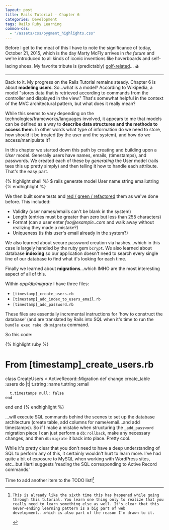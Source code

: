 ```yaml
---
layout: post
title: Rails Tutorial - Chapter 6
categories: Development
tags: Rails Ruby Learning
common-css:
  - "/assets/css/pygment_highlights.css"
---
```

Before I get to the meat of this I have to note the significance of today, October 21, 2015, which is the day Marty McFly arrives in _the future_ and we're introduced to all kinds of iconic inventions like hoverboards and self-lacing shoes. My favorite tribute is (predictably) [golf-related](https://instagram.com/p/9GgNQKuzwM/)... :golf:

---

Back to it. My progress on the Rails Tutorial remains steady. Chapter 6 is about **modeling users**. So...what is a model?  According to Wikipedia, a model "stores data that is retrieved according to commands from the controller and displayed in the view." That's somewhat helpful in the context of the MVC architectural pattern, but what does it really mean?

While this seems to vary depending on the technologies/frameworks/languages involved, it appears to me that models can be defined as a way to **describe data structures and the methods to access them**. In other words what type of information do we need to store, how should it be treated (by the user and the system), and how do we access/manipulate it?

In this chapter we started down this path by creating and building upon a _User_ model. Generally users have names, emails, (timestamps), and passwords. We created each of these by _generating_ the User model (rails tees this up pretty simply) and then telling it how to handle each attribute. That's the easy part.

{% highlight shell %}
$ rails generate model User name:string email:string
{% endhighlight %}

We then built some tests and [red / green / refactored](https://en.wikipedia.org/wiki/Test-driven_development) them as we've done before. This included:

- Validity (user names/emails can't be blank in the system)
- Length (entries must be greater than zero but less than 255 characters)
- Format (can a user enter _foo@example..com_ and walk away without realizing they made a mistake?)
- Uniqueness (is this user's email already in the system?)

We also learned about secure password creation via hashes...which in this case is largely handled by the ruby gem `bcrypt`. We also learned about database **indexing** so our application doesn't need to search every single line of our database to find what it's looking for each time.

Finally we learned about **migrations**...which IMHO are the most interesting aspect of all of this.

Within _app/db/migrate_ I have three files:

- `[timestamp]_create_users.rb`
- `[timestamp]_add_index_to_users_email.rb`
- `[timestamp]_add_password.rb`

These files are essentially incremental instructions for 'how to construct the database' (and are translated by Rails into SQL when it's time to run the `bundle exec rake db:migrate` command.

So this code:

{% highlight ruby %}
# From [timestamp]_create_users.rb
class CreateUsers < ActiveRecord::Migration
  def change
    create_table :users do |t|
      t.string :name
      t.string :email

      t.timestamps null: false
    end
  end
end
{% endhighlight %}

...will execute SQL commands behind the scenes to set up the database architecture (create table, add columns for name/email...and add timestamps). So if I make a mistake when structuring the `_add_password` migration piece I can just perform a `db:rollback`, make any necessary changes, and then `db:migrate` it back into place. Pretty cool.

While it's pretty clear that you don't need to have a deep understanding of SQL to perform any of this, it certainly wouldn't hurt to learn more. I've had quite a bit of exposure to MySQL when working with WordPress sites, etc...but Hartl suggests 'reading the SQL corresponding to Active Record commands.' 

Time to add another item to the TODO list![^1]

[^1]:    This is already like the sixth time this has happened while going through this tutorial. You learn one thing only to realize that you really need to learn something else as well. It's clear that this never-ending learning pattern is a big part of web development...which is also part of the reason I'm drawn to it.



